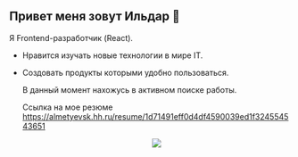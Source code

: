 ## Привет меня зовут Ильдар 👋
Я Frontend-разработчик (React).
* Нравится изучать новые технологии в мире IT.
* Создовать продукты которыми удобно пользоваться.

  В данный момент нахожусь в активном поиске работы.
  
  Ссылка на мое резюме https://almetyevsk.hh.ru/resume/1d71491eff0d4df4590039ed1f324554543651


  <p align="center">
  <a href="https://skillicons.dev">
    <img src="https://skillicons.dev/icons?i=sass,ts,react,nextjs,docker,jest" />
  </a>
</p>

<!--
**misterildar/misterildar** is a ✨ _special_ ✨ repository because its `README.md` (this file) appears on your GitHub profile.

Here are some ideas to get you started:

- 🔭 I’m currently working on ...
- 🌱 I’m currently learning ...
- 👯 I’m looking to collaborate on ...
- 🤔 I’m looking for help with ...
- 💬 Ask me about ...
- 📫 How to reach me: ...
- 😄 Pronouns: ...
- ⚡ Fun fact: ...
-->
